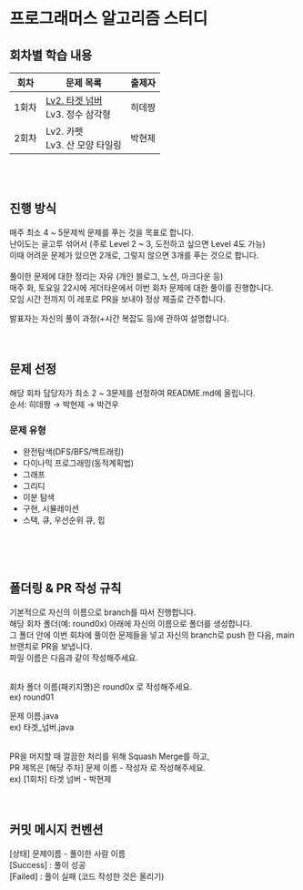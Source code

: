 # 프로그래머스 알고리즘 스터디

## 회차별 학습 내용
|회차|문제 목록|출제자|
|------|---|---|
|1회차|<a onclick="window.open(this.href,'_blank');return false;" href="https://school.programmers.co.kr/learn/courses/30/lessons/43165">Lv2. 타겟 넘버</a><br>Lv3. 정수 삼각형</a> |히데짱|
|2회차|Lv2. 카펫<br>Lv3. 산 모양 타일링 |박현제|

<br><br>

## 진행 방식
매주 최소 4 ~ 5문제씩 문제를 푸는 것을 목표로 합니다.<br>
난이도는 골고루 섞어서 (주로 Level 2 ~ 3, 도전하고 싶으면 Level 4도 가능)<br>
이때 어려운 문제가 있으면 2개로, 그렇지 않으면 3개를 푸는 것으로 합니다. <br><br>
풀이한 문제에 대한 정리는 자유 (개인 블로그, 노션, 마크다운 등)<br>
매주 화, 토요일 22시에 게더타운에서 이번 회차 문제에 대한 풀이를 진행합니다.<br>
모임 시간 전까지 이 레포로 PR을 보내야 정상 제출로 간주합니다.<br>

발표자는 자신의 풀이 과정(+시간 복잡도 등)에 관하여 설명합니다.<br><br><br>

## 문제 선정
해당 회차 담당자가 최소 2 ~ 3문제를 선정하여 README.md에 올립니다.<br>
순서: 히데짱 → 박현제 → 박건우<br>


### 문제 유형
- 완전탐색(DFS/BFS/백트래킹)
- 다이나믹 프로그래밍(동적계획법)
- 그래프
- 그리디
- 이분 탐색
- 구현, 시뮬레이션
- 스택, 큐, 우선순위 큐, 힙

<br><br><br>

## 폴더링 & PR 작성 규칙
기본적으로 자신의 이름으로 branch를 따서 진행합니다.<br>
해당 회차 폴더(예: round0x) 아래에 자신의 이름으로 폴더를 생성합니다.<br>
그 폴더 안에 이번 회차에 풀이한 문제들을 넣고 자신의 branch로 push 한 다음, main 브랜치로 PR을 보냅니다.<br>
파일 이름은 다음과 같이 작성해주세요.<br><br>

회차 폴더 이름(패키지명)은 round0x 로 작성해주세요.<br>
ex) round01

문제 이름.java<br>
ex) 타겟_넘버.java<br><br>

PR을 머지할 때 깔끔한 처리를 위해 Squash Merge를 하고,<br>
PR 제목은 [해당 주차] 문제 이름 - 작성자 로 작성해주세요.<br>
ex) [1회차] 타겟 넘버 - 박현제<br><br><br>


## 커밋 메시지 컨벤션
[상태] 문제이름 - 풀이한 사람 이름<br>
[Success] : 풀이 성공<br>
[Failed] : 풀이 실패 (코드 작성한 것은 올리기)<br>

